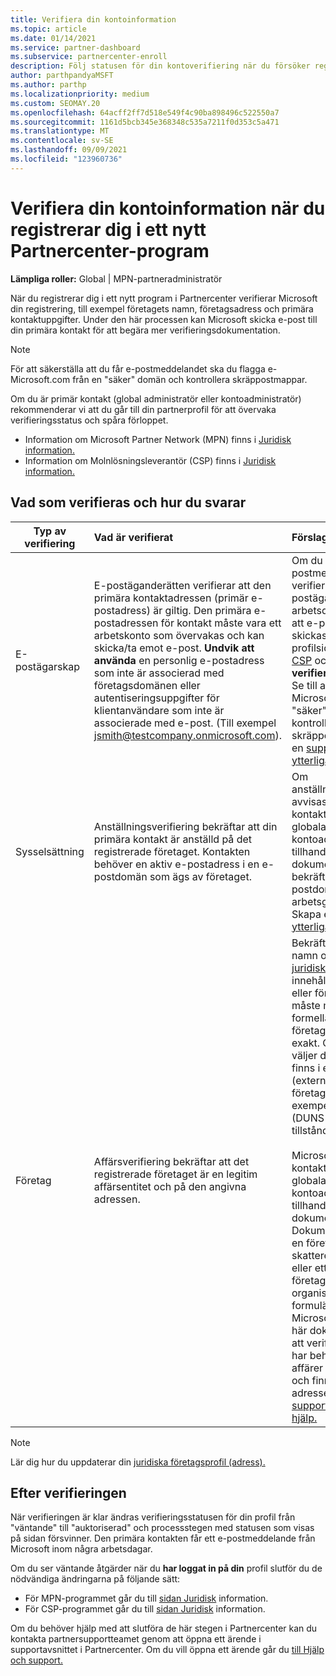 ```yaml
---
title: Verifiera din kontoinformation
ms.topic: article
ms.date: 01/14/2021
ms.service: partner-dashboard
ms.subservice: partnercenter-enroll
description: Följ statusen för din kontoverifiering när du försöker registrera dig i ett nytt Partnercenter-program. Lär dig hur du tillhandahåller ytterligare information om det behövs.
author: parthpandyaMSFT
ms.author: parthp
ms.localizationpriority: medium
ms.custom: SEOMAY.20
ms.openlocfilehash: 64acff2ff7d518e549f4c90ba898496c522550a7
ms.sourcegitcommit: 1161d5bcb345e368348c535a7211f0d353c5a471
ms.translationtype: MT
ms.contentlocale: sv-SE
ms.lasthandoff: 09/09/2021
ms.locfileid: "123960736"
---
```

# <a name="verify-your-account-information-when-you-enroll-in-a-new-partner-center-program"></a>Verifiera din kontoinformation när du registrerar dig i ett nytt Partnercenter-program

**Lämpliga roller:** Global | MPN-partneradministratör

När du registrerar dig i ett nytt program i Partnercenter verifierar Microsoft din registrering, till exempel företagets namn, företagsadress och primära kontaktuppgifter. Under den här processen kan Microsoft skicka e-post till din primära kontakt för att begära mer verifieringsdokumentation.

>[!NOTE]
>För att säkerställa att du får e-postmeddelandet ska du flagga e-Microsoft.com från en "säker" domän och kontrollera skräppostmappar.

Om du är primär kontakt (global administratör eller kontoadministratör) rekommenderar vi att du går till din partnerprofil för att övervaka verifieringsstatus och spåra förloppet.

- Information om Microsoft Partner Network (MPN) finns i [Juridisk information.](https://partner.microsoft.com/pcv/accountsettings/connectedpartnerprofile)
- Information om Molnlösningsleverantör (CSP) finns i [Juridisk information.](https://partner.microsoft.com/pcv/accountsettings/partnerprofile)

## <a name="what-is-verified-and-how-to-respond"></a>Vad som verifieras och hur du svarar

| **Typ av verifiering**   | **Vad är verifierat**   | **Förslag**                                                                                        |
|----------------------------|:-----------------------------------|:-----------------------------------------------------------------------------------------------------|
| E-postägarskap            | E-postäganderätten verifierar att den primära kontaktadressen (primär e-postadress) är giltig. Den primära e-postadressen för kontakt måste vara ett arbetskonto som övervakas och kan skicka/ta emot e-post. **Undvik att använda** en personlig e-postadress som inte är associerad med företagsdomänen eller autentiseringsuppgifter för klientanvändare som inte är associerade med e-post. (Till exempel jsmith@testcompany.onmicrosoft.com). | Om du inte får e-postmeddelandet om verifiering av e-postägarskap inom en arbetsdag kan du begära att e-postmeddelandet skickas igen. Gå till din profilsida för [MPN eller](https://partner.microsoft.com/pcv/accountsettings/connectedpartnerprofile) [CSP](https://partner.microsoft.com/pcv/accountsettings/partnerprofile) och välj Skicka om **verifieringsmeddelandet.** Se till att flagga e-Microsoft.com som en "säker" domän och kontrollera skräppostmappar. Skapa en [supportbiljett för ytterligare hjälp.](https://go.microsoft.com/fwlink/?linkid=2167384)|
|Sysselsättning |Anställningsverifiering bekräftar att din primära kontakt är anställd på det registrerade företaget. Kontakten behöver en aktiv e-postadress i en e-postdomän som ägs av företaget.|Om anställningsverifieringen avvisas måste den primära kontakten (vanligtvis din globala administratör eller kontoadministratör) tillhandahålla dokumentation som bekräftar att kontaktens e-postdomän är under arbetsgivares ägarskap. Skapa en [supportbiljett för ytterligare hjälp.](https://go.microsoft.com/fwlink/?linkid=2167385) |
| Företag   | Affärsverifiering bekräftar att det registrerade företaget är en legitim affärsentitet och på den angivna adressen. | Bekräfta att företagets namn och adress i din [juridiska företagsprofil inte](https://partner.microsoft.com/pcv/accountsettings/connectedpartnerprofile) innehåller några stavfel eller förkortningar. De måste matcha dina formella företagsregistreringsposter exakt. Om det är lämpligt väljer du matchningen som finns i externa datakällor (externa företagsdatabaser, till exempel Dun & Bradstreet (DUNS-ID) eller tillståndsregister).<br /><br />Microsoft ber den primära kontakten (vanligtvis din globala administratör eller kontoadministratör) att tillhandahålla officiell dokumentation. Dokumentationen kan vara en företagsregistrering, ett skatteregistreringscertifikat eller ett kvitto från företagets hemland, organisationsnummer eller formulär som ska fyllas i. Microsoft använder den här dokumentationen för att verifiera att företaget har behörighet att göra affärer under det namnet och finns på den angivna adressen. Skapa en [supportbiljett för ytterligare hjälp.](https://go.microsoft.com/fwlink/?linkid=2167604)|

> [!NOTE]
> Lär dig hur du uppdaterar din [juridiska företagsprofil (adress).](update-your-partner-profile.md)

## <a name="after-verification"></a>Efter verifieringen

När verifieringen är klar ändras verifieringsstatusen för din profil från "väntande" till "auktoriserad" och processstegen med statusen som visas på sidan försvinner. Den primära kontakten får ett e-postmeddelande från Microsoft inom några arbetsdagar.

Om du ser väntande åtgärder när du **har loggat in på din** profil slutför du de nödvändiga ändringarna på följande sätt:

- För MPN-programmet går du till [sidan Juridisk](https://partner.microsoft.com/pcv/accountsettings/connectedpartnerprofile) information.  
- För CSP-programmet går du till [sidan Juridisk](https://partner.microsoft.com/pcv/accountsettings/partnerprofile) information.

Om du behöver hjälp med att slutföra de här stegen i Partnercenter kan du kontakta partnersupportteamet genom att öppna ett ärende i supportavsnittet i Partnercenter. Om du vill öppna ett ärende går du [till Hjälp och support.](https://partner.microsoft.com/dashboard/support/servicerequests/create?stage=2&topicid=21655de7-7dbb-4927-33a2-f60f45feadf3)
